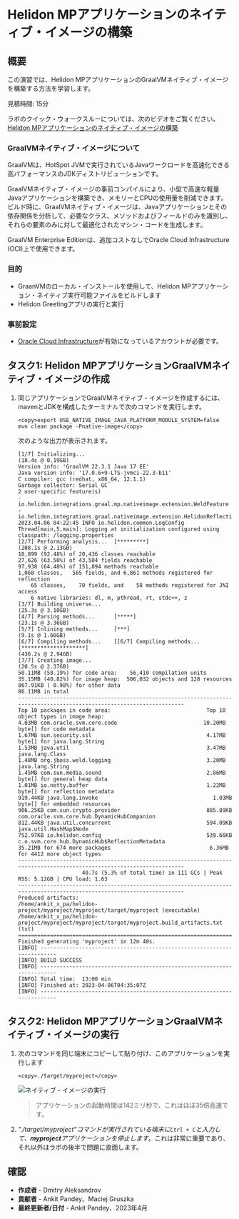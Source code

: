 # Helidon MPアプリケーションのネイティブ・イメージの構築

## 概要

この演習では、Helidon MPアプリケーションのGraalVMネイティブ・イメージを構築する方法を学習します。

見積時間: 15分

ラボのクイック・ウォークスルーについては、次のビデオをご覧ください。[Helidon MPアプリケーションのネイティブ・イメージの構築](videohub:1_0hftfgfy)

### GraalVMネイティブ・イメージについて

GraalVMは、HotSpot JVMで実行されているJavaワークロードを高速化できる高パフォーマンスのJDKディストリビューションです。

GraalVMネイティブ・イメージの事前コンパイルにより、小型で高速な軽量Javaアプリケーションを構築でき、メモリーとCPUの使用量を削減できます。ビルド時に、GraalVMネイティブ・イメージは、Javaアプリケーションとその依存関係を分析して、必要なクラス、メソッドおよびフィールドのみを識別し、それらの要素のみに対して最適化されたマシン・コードを生成します。

GraalVM Enterprise Editionは、追加コストなしでOracle Cloud Infrastructure (OCI)上で使用できます。

### 目的

*   GraanVMのローカル・インストールを使用して、Helidon MPアプリケーション・ネイティブ実行可能ファイルをビルドします
*   Helidon Greetingアプリの実行と実行

### 事前設定

*   [Oracle Cloud Infrastructure](https://cloud.oracle.com/en_US/cloud-infrastructure)が有効になっているアカウントが必要です。

## タスク1: Helidon MPアプリケーションGraalVMネイティブ・イメージの作成

1.  同じアプリケーションでGraalVMネイティブ・イメージを作成するには、mavenとJDKを構成したターミナルで次のコマンドを実行します。
    
        <copy>export USE_NATIVE_IMAGE_JAVA_PLATFORM_MODULE_SYSTEM=false
        mvn clean package -Pnative-image</copy>
        
    
    次のような出力が表示されます。
    
        [1/7] Initializing...                                                                                  (18.4s @ 0.19GB)
        Version info: 'GraalVM 22.3.1 Java 17 EE'
        Java version info: '17.0.6+9-LTS-jvmci-22.3-b11'
        C compiler: gcc (redhat, x86_64, 12.1.1)
        Garbage collector: Serial GC
        2 user-specific feature(s)
        - io.helidon.integrations.graal.mp.nativeimage.extension.WeldFeature
        - io.helidon.integrations.graal.nativeimage.extension.HelidonReflectionFeature
        2023.04.06 04:22:45 INFO io.helidon.common.LogConfig Thread[main,5,main]: Logging at initialization configured using classpath: /logging.properties
        [2/7] Performing analysis...  [*********]                                                             (208.1s @ 2.13GB)
        18,899 (92.48%) of 20,436 classes reachable
        27,626 (63.50%) of 43,504 fields reachable
        97,938 (64.48%) of 151,894 methods reachable
        1,068 classes,   565 fields, and 6,861 methods registered for reflection
            65 classes,    70 fields, and    58 methods registered for JNI access
            6 native libraries: dl, m, pthread, rt, stdc++, z
        [3/7] Building universe...                                                                             (25.3s @ 3.10GB)
        [4/7] Parsing methods...      [*****]                                                                  (23.1s @ 3.36GB)
        [5/7] Inlining methods...     [***]                                                                     (9.1s @ 1.66GB)
        [6/7] Compiling methods...    [[6/7] Compiling methods...    [********************]                                                  (436.2s @ 2.94GB)
        [7/7] Creating image...                                                                                (20.5s @ 2.37GB)
        50.11MB (58.19%) for code area:    56,410 compilation units
        35.15MB (40.82%) for image heap:  506,032 objects and 128 resources
        867.91KB ( 0.98%) for other data
        86.11MB in total
        -----------------------------------------------------------------------------------------------------------------------
        Top 10 packages in code area:                              Top 10 object types in image heap:
        4.03MB com.oracle.svm.core.code                           10.20MB byte[] for code metadata
        1.67MB sun.security.ssl                                    4.17MB byte[] for java.lang.String
        1.53MB java.util                                           3.47MB java.lang.Class
        1.48MB org.jboss.weld.logging                              3.20MB java.lang.String
        1.45MB com.sun.media.sound                                 2.86MB byte[] for general heap data
        1.01MB io.netty.buffer                                     1.22MB byte[] for reflection metadata
        919.44KB java.lang.invoke                                    1.03MB byte[] for embedded resources
        906.25KB com.sun.crypto.provider                           885.89KB com.oracle.svm.core.hub.DynamicHubCompanion
        812.44KB java.util.concurrent                              594.09KB java.util.HashMap$Node
        752.97KB io.helidon.config                                 539.66KB c.o.svm.core.hub.DynamicHub$ReflectionMetadata
        35.21MB for 674 more packages                               6.36MB for 4412 more object types
        -----------------------------------------------------------------------------------------------------------------------
                            40.7s (5.3% of total time) in 111 GCs | Peak RSS: 5.12GB | CPU load: 1.63
        -----------------------------------------------------------------------------------------------------------------------
        Produced artifacts:
        /home/ankit_x_pa/helidon-project/myproject/myproject/target/myproject (executable)
        /home/ankit_x_pa/helidon-project/myproject/myproject/target/myproject.build_artifacts.txt (txt)
        =======================================================================================================================
        Finished generating 'myproject' in 12m 40s.
        [INFO] ------------------------------------------------------------------------
        [INFO] BUILD SUCCESS
        [INFO] ------------------------------------------------------------------------
        [INFO] Total time:  13:00 min
        [INFO] Finished at: 2023-04-06T04:35:07Z
        [INFO] ------------------------------------------------------------------------
        
        

## タスク2: Helidon MPアプリケーションGraalVMネイティブ・イメージの実行

1.  次のコマンドを同じ端末にコピーして貼り付け、このアプリケーションを実行します
    
        <copy>./target/myproject</copy>
        
    
    ![ネイティブ・イメージの実行](images/run-native.png)
    
    > アプリケーションの起動時間は142ミリ秒で、これはほぼ35倍高速です。
    
2.  _"./target/myproject"コマンドが実行されている端末に`Ctrl + C`と入力して、**myproject**アプリケーションを停止します_。これは非常に重要であり、それ以外はラボの後半で問題に直面します。
    

## 確認

*   **作成者** - Dmitry Aleksandrov
*   **貢献者** - Ankit Pandey、Maciej Gruszka
*   **最終更新者/日付** - Ankit Pandey、2023年4月